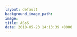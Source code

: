 ```yaml
---
layout: default
background_image_path: 
image: 
title: ASsS
date: 2018-05-23 14:13:39 +0000
---
```

